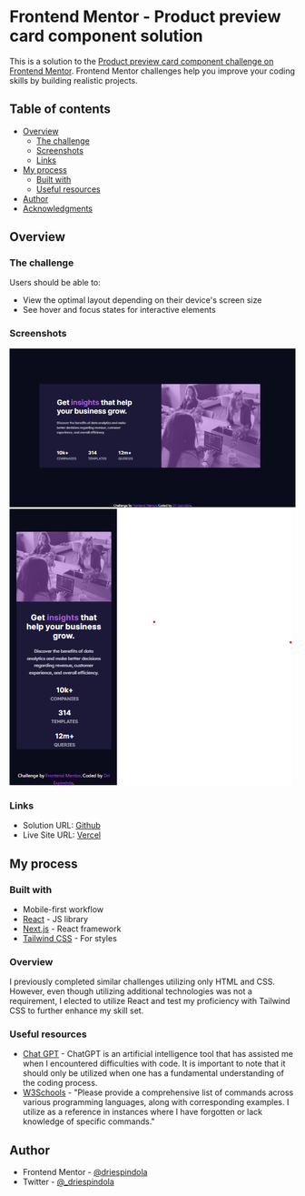 # Frontend Mentor - Product preview card component solution

This is a solution to the [Product preview card component challenge on Frontend Mentor](https://www.frontendmentor.io/challenges/product-preview-card-component-GO7UmttRfa). Frontend Mentor challenges help you improve your coding skills by building realistic projects. 

## Table of contents

- [Overview](#overview)
  - [The challenge](#the-challenge)
  - [Screenshots](#screenshots)
  - [Links](#links)
- [My process](#my-process)
  - [Built with](#built-with)
  - [Useful resources](#useful-resources)
- [Author](#author)
- [Acknowledgments](#acknowledgments)

## Overview

### The challenge

Users should be able to:

- View the optimal layout depending on their device's screen size
- See hover and focus states for interactive elements

### Screenshots

![Desktop](./screenshots/screenshotdesktop.png)
![Mobile](./screenshots/screenshotmobile.png)

### Links

- Solution URL: [Github](https://github.com/driespindola/stats-preview-card-component)
- Live Site URL: [Vercel](https://stats-preview-card-component-two-vert.vercel.app/)

## My process

### Built with

- Mobile-first workflow
- [React](https://reactjs.org/) - JS library
- [Next.js](https://nextjs.org/) - React framework
- [Tailwind CSS](https://tailwindcss.com/) - For styles

### Overview

I previously completed similar challenges utilizing only HTML and CSS. However, even though utilizing additional technologies was not a requirement, I elected to utilize React and test my proficiency with Tailwind CSS to further enhance my skill set.

### Useful resources

- [Chat GPT](https://chat.openai.com/) - ChatGPT is an artificial intelligence tool that has assisted me when I encountered difficulties with code. It is important to note that it should only be utilized when one has a fundamental understanding of the coding process.
- [W3Schools](https://www.w3schools.com/) - "Please provide a comprehensive list of commands across various programming languages, along with corresponding examples. I utilize as a reference in instances where I have forgotten or lack knowledge of specific commands."

## Author

- Frontend Mentor - [@driespindola](https://www.frontendmentor.io/profile/driespindola)
- Twitter - [@_driespindola](https://twitter.com/_driespindola)
